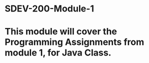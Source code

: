 # SDEV-200-Module-1
# This module will cover the Programming Assignments from module 1, for Java Class.
